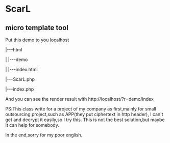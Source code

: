 # ScarL
## micro template tool

Put this demo to you localhost

|---html

|    |---demo

|         |---index.html

|---ScarL.php

|---index.php

And you can see the render result with http://localhost/?r=demo/index

PS:This class write for a project of my company as first,mainly for small outsourcing project,such as APP(they put ciphertext in http header),
I can't get and decrypt it easily,so I try this.
This is not the best solution,but maybe It can help for somebody.

In the end,sorry for my poor english.
